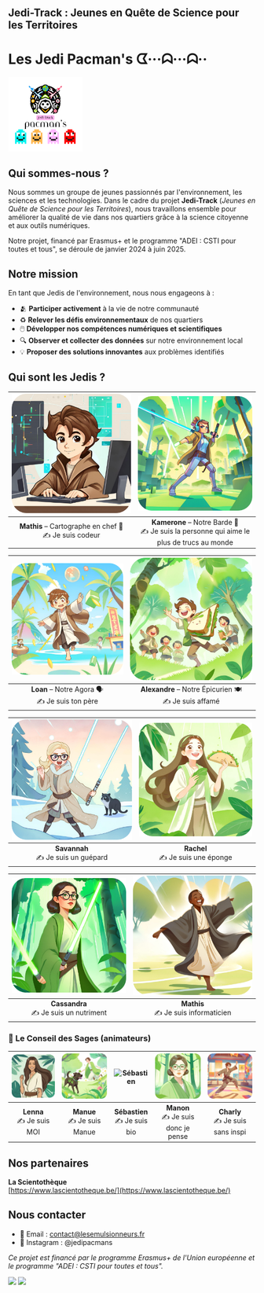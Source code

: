 ## Jedi-Track : Jeunes en Quête de Science pour les Territoires
# Les Jedi Pacman's ᗧ···ᗣ···ᗣ··
<img src="Images/JEDI-TRACK%20(2).png" alt="JEDI-TRACK logo ou visuel" width="30%">

## Qui sommes-nous ?

Nous sommes un groupe de jeunes passionnés par l'environnement, les sciences et les technologies. Dans le cadre du projet **Jedi-Track** (*Jeunes en Quête de Science pour les Territoires*), nous travaillons ensemble pour améliorer la qualité de vie dans nos quartiers grâce à la science citoyenne et aux outils numériques.

Notre projet, financé par Erasmus+ et le programme "ADEI : CSTI pour toutes et tous", se déroule de janvier 2024 à juin 2025.

## Notre mission

En tant que Jedis de l'environnement, nous nous engageons à :

- 🫂 **Participer activement** à la vie de notre communauté
- ♻️ **Relever les défis environnementaux** de nos quartiers
- 🖱️ **Développer nos compétences numériques et scientifiques**
- 🔍 **Observer et collecter des données** sur notre environnement local
- 💡 **Proposer des solutions innovantes** aux problèmes identifiés

## Qui sont les Jedis ?

| ![Mathis](Trombinoscope/Mathis.png?raw=true) | ![Kamerone](Trombinoscope/Kamerone.png?raw=true) |
|:-----------------------------------------------------------------------------------------------------------:|:---------------------------------------------------------------------------------------------------------------:|
| **Mathis** – Cartographe en chef 🧭  <br>✍️ Je suis codeur | **Kamerone** – Notre Barde 🎤<br>✍️ Je suis la personne qui aime le plus de trucs au monde |

| ![Loan](Trombinoscope/Loan.png?raw=true) | ![Alexandre](Trombinoscope/Alexandre.png?raw=true) |
|:----------------------------------------------------------------------------------------------------:|:---------------------------------------------------------------------------------------------------------------:|
| **Loan** – Notre Agora 🗣️<br>✍️ Je suis ton père | **Alexandre** – Notre Épicurien 🍽️<br>✍️ Je suis affamé |

| ![Savannah](Trombinoscope/Savannah.png?raw=true) | ![Rachel](Trombinoscope/Rachel.png?raw=true) |
|:--------------------------------------------------------------------------------------------------------------:|:-----------------------------------------------------------------------------------------------------------:|
| **Savannah** <br>✍️ Je suis un guépard | **Rachel** <br>✍️ Je suis une éponge |

| ![Cassandra](Trombinoscope/Cassandra.png?raw=true) | ![Mathis 2](Trombinoscope/Mathis_2.png?raw=true) |
|:---------------------------------------------------------------------------------------------------------------:|:--------------------------------------------------------------------------------------------------------------:|
| **Cassandra** <br>✍️ Je suis un nutriment | **Mathis** <br>✍️ Je suis informaticien |

### 🧙 Le Conseil des Sages (animateurs)

| ![Lenna](Trombinoscope/Lenna.png?raw=true) | ![Manue](Trombinoscope/Manue.png?raw=true) | ![Sébastien](Trombinoscope/S%C3%A9bastien.png?raw=true) | ![Manon](Trombinoscope/Manon.png?raw=true) | ![Charly](Trombinoscope/Charly.png?raw=true) |
|:--------------------------------------------------------------------------------------------------------:|:----------------------------------------------------------------------------------------------------------:|:----------------------------------------------------------------------------------------------------------------------:|:--------------------------------------------------------------------------------------------------------:|:----------------------------------------------------------------------------------------------------------:|
| **Lenna** <br>✍️ Je suis MOI | **Manue** <br>✍️ Je suis Manue | **Sébastien** <br>✍️ Je suis bio | **Manon** <br>✍️ Je suis donc je pense | **Charly** <br>✍️ Je suis sans inspi |


## Nos partenaires
**La Scientothèque**  
[https://www.lascientotheque.be/](https://www.lascientotheque.be/)  

## Nous contacter

- 📧 Email : contact@lesemulsionneurs.fr
- 📱 Instagram : @jedipacmans

*Ce projet est financé par le programme Erasmus+ de l'Union européenne et le programme "ADEI : CSTI pour toutes et tous".*

![](https://www.erasmusplus-fr.be/fileadmin/_processed_/a/a/csm_FR_Cofinance_par_l_Union_europeenne_PANTONE_f492e64842.png)
![](https://www.agenda-2030.fr/IMG/jpg/logo_na_horiz_quadri_2019.jpg)
